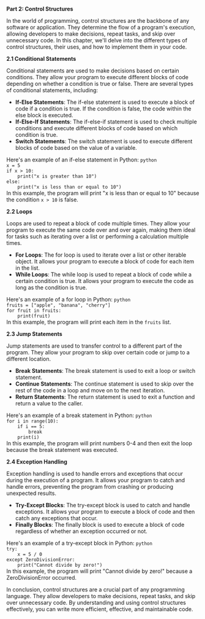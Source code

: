 <p><strong>Part 2: Control Structures</strong></p>

<p>In the world of programming, control structures are the backbone of any software or application. They determine the flow of a program's execution, allowing developers to make decisions, repeat tasks, and skip over unnecessary code. In this chapter, we'll delve into the different types of control structures, their uses, and how to implement them in your code.</p>

<p><strong>2.1 Conditional Statements</strong></p>

<p>Conditional statements are used to make decisions based on certain conditions. They allow your program to execute different blocks of code depending on whether a condition is true or false. There are several types of conditional statements, including:</p>

<ul>
<li><strong>If-Else Statements</strong>: The if-else statement is used to execute a block of code if a condition is true. If the condition is false, the code within the else block is executed.</li>
<li><strong>If-Else-If Statements</strong>: The if-else-if statement is used to check multiple conditions and execute different blocks of code based on which condition is true.</li>
<li><strong>Switch Statements</strong>: The switch statement is used to execute different blocks of code based on the value of a variable.</li>
</ul>

<p>Here's an example of an if-else statement in Python:
<code>python
x = 5
if x &gt; 10:
    print("x is greater than 10")
else:
    print("x is less than or equal to 10")
</code>
In this example, the program will print "x is less than or equal to 10" because the condition <code>x &gt; 10</code> is false.</p>

<p><strong>2.2 Loops</strong></p>

<p>Loops are used to repeat a block of code multiple times. They allow your program to execute the same code over and over again, making them ideal for tasks such as iterating over a list or performing a calculation multiple times.</p>

<ul>
<li><strong>For Loops</strong>: The for loop is used to iterate over a list or other iterable object. It allows your program to execute a block of code for each item in the list.</li>
<li><strong>While Loops</strong>: The while loop is used to repeat a block of code while a certain condition is true. It allows your program to execute the code as long as the condition is true.</li>
</ul>

<p>Here's an example of a for loop in Python:
<code>python
fruits = ["apple", "banana", "cherry"]
for fruit in fruits:
    print(fruit)
</code>
In this example, the program will print each item in the <code>fruits</code> list.</p>

<p><strong>2.3 Jump Statements</strong></p>

<p>Jump statements are used to transfer control to a different part of the program. They allow your program to skip over certain code or jump to a different location.</p>

<ul>
<li><strong>Break Statements</strong>: The break statement is used to exit a loop or switch statement.</li>
<li><strong>Continue Statements</strong>: The continue statement is used to skip over the rest of the code in a loop and move on to the next iteration.</li>
<li><strong>Return Statements</strong>: The return statement is used to exit a function and return a value to the caller.</li>
</ul>

<p>Here's an example of a break statement in Python:
<code>python
for i in range(10):
    if i == 5:
        break
    print(i)
</code>
In this example, the program will print numbers 0-4 and then exit the loop because the break statement was executed.</p>

<p><strong>2.4 Exception Handling</strong></p>

<p>Exception handling is used to handle errors and exceptions that occur during the execution of a program. It allows your program to catch and handle errors, preventing the program from crashing or producing unexpected results.</p>

<ul>
<li><strong>Try-Except Blocks</strong>: The try-except block is used to catch and handle exceptions. It allows your program to execute a block of code and then catch any exceptions that occur.</li>
<li><strong>Finally Blocks</strong>: The finally block is used to execute a block of code regardless of whether an exception occurred or not.</li>
</ul>

<p>Here's an example of a try-except block in Python:
<code>python
try:
    x = 5 / 0
except ZeroDivisionError:
    print("Cannot divide by zero!")
</code>
In this example, the program will print "Cannot divide by zero!" because a ZeroDivisionError occurred.</p>

<p>In conclusion, control structures are a crucial part of any programming language. They allow developers to make decisions, repeat tasks, and skip over unnecessary code. By understanding and using control structures effectively, you can write more efficient, effective, and maintainable code.</p>
